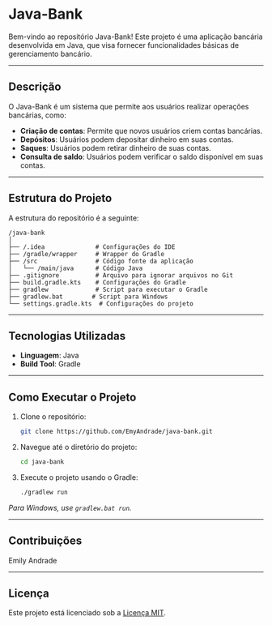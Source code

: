 # Java-Bank

Bem-vindo ao repositório Java-Bank! Este projeto é uma aplicação bancária desenvolvida em Java, que visa fornecer funcionalidades básicas de gerenciamento bancário.

---

## Descrição

O Java-Bank é um sistema que permite aos usuários realizar operações bancárias, como:

- **Criação de contas**: Permite que novos usuários criem contas bancárias.
- **Depósitos**: Usuários podem depositar dinheiro em suas contas.
- **Saques**: Usuários podem retirar dinheiro de suas contas.
- **Consulta de saldo**: Usuários podem verificar o saldo disponível em suas contas.

---

## Estrutura do Projeto

A estrutura do repositório é a seguinte:

```
/java-bank
│
├── /.idea              # Configurações do IDE
├── /gradle/wrapper     # Wrapper do Gradle
├── /src                # Código fonte da aplicação
│   └── /main/java      # Código Java
├── .gitignore          # Arquivo para ignorar arquivos no Git
├── build.gradle.kts    # Configurações do Gradle
├── gradlew             # Script para executar o Gradle
├── gradlew.bat        # Script para Windows
└── settings.gradle.kts  # Configurações do projeto
```

---

## Tecnologias Utilizadas

- **Linguagem**: Java
- **Build Tool**: Gradle

---

## Como Executar o Projeto

1. Clone o repositório:
   ```bash
   git clone https://github.com/EmyAndrade/java-bank.git
   ```

2. Navegue até o diretório do projeto:
   ```bash
   cd java-bank
   ```

3. Execute o projeto usando o Gradle:
   ```bash
   ./gradlew run
   ```

*Para Windows, use `gradlew.bat run`.*

---

## Contribuições

Emily Andrade

---

## Licença

Este projeto está licenciado sob a [Licença MIT](LICENSE).
